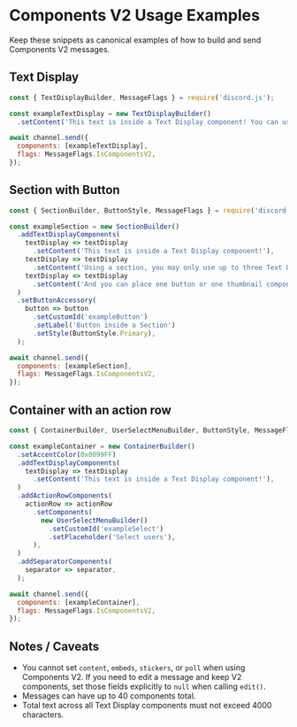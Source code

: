 Components V2 Usage Examples
===========================

Keep these snippets as canonical examples of how to build and send Components V2 messages.

Text Display
-----------
```js
const { TextDisplayBuilder, MessageFlags } = require('discord.js');

const exampleTextDisplay = new TextDisplayBuilder()
  .setContent('This text is inside a Text Display component! You can use **any __markdown__** available inside this component too.');

await channel.send({
  components: [exampleTextDisplay],
  flags: MessageFlags.IsComponentsV2,
});
```

Section with Button
-------------------
```js
const { SectionBuilder, ButtonStyle, MessageFlags } = require('discord.js');

const exampleSection = new SectionBuilder()
  .addTextDisplayComponents(
    textDisplay => textDisplay
      .setContent('This text is inside a Text Display component!'),
    textDisplay => textDisplay
      .setContent('Using a section, you may only use up to three Text Display components.'),
    textDisplay => textDisplay
      .setContent('And you can place one button or one thumbnail component next to it!'),
  )
  .setButtonAccessory(
    button => button
      .setCustomId('exampleButton')
      .setLabel('Button inside a Section')
      .setStyle(ButtonStyle.Primary),
  );

await channel.send({
  components: [exampleSection],
  flags: MessageFlags.IsComponentsV2,
});
```

Container with an action row
----------------------------
```js
const { ContainerBuilder, UserSelectMenuBuilder, ButtonStyle, MessageFlags } = require('discord.js');

const exampleContainer = new ContainerBuilder()
  .setAccentColor(0x0099FF)
  .addTextDisplayComponents(
    textDisplay => textDisplay
      .setContent('This text is inside a Text Display component!'),
  )
  .addActionRowComponents(
    actionRow => actionRow
      .setComponents(
        new UserSelectMenuBuilder()
          .setCustomId('exampleSelect')
          .setPlaceholder('Select users'),
      ),
  )
  .addSeparatorComponents(
    separator => separator,
  );

await channel.send({
  components: [exampleContainer],
  flags: MessageFlags.IsComponentsV2,
});
```

Notes / Caveats
---------------
- You cannot set `content`, `embeds`, `stickers`, or `poll` when using Components V2. If you need to edit a message and keep V2 components, set those fields explicitly to `null` when calling `edit()`.
- Messages can have up to 40 components total.
- Total text across all Text Display components must not exceed 4000 characters.

